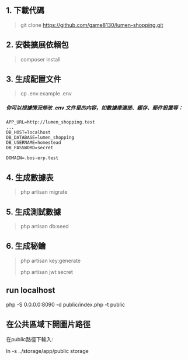 ## 1. 下載代碼
> git clone https://github.com/game8130/lumen-shopping.git

## 2. 安裝擴展依賴包
> composer install
## 3. 生成配置文件
> cp .env.example .env

##### 你可以根據情況修改 .env 文件里的内容，如數據庫連接、緩存、郵件設置等：

```
APP_URL=http://lumen_shopping.test
...
DB_HOST=localhost
DB_DATABASE=lumen_shopping
DB_USERNAME=homestead
DB_PASSWORD=secret

DOMAIN=.bos-erp.test
```

## 4. 生成數據表

> php artisan migrate
## 5. 生成測試數據

> php artisan db:seed

## 6. 生成秘鑰
> php artisan key:generate
> 
> php artisan jwt:secret


## run localhost

php -S 0.0.0.0:8090 -d public/index.php -t public

## 在公共區域下開圖片路徑

在public路徑下輸入:

ln -s ../storage/app/public storage
